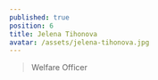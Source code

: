 ```yaml
---
published: true
position: 6
title: Jelena Tihonova
avatar: /assets/jelena-tihonova.jpg
---
```


> Welfare Officer

